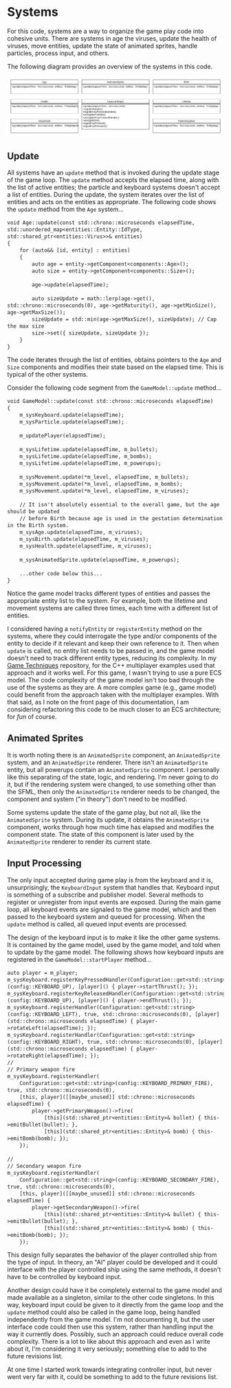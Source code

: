 # Systems

For this code, systems are a way to organize the game play code into cohesive units.  There are systems in age the viruses, update the health of viruses, move entities, update the state of animated sprites, handle particles, process input, and others.

The following diagram provides an overview of the systems in this code.

![Systems Diagram](https://github.com/ProfPorkins/Coronavirus-NanoForce/blob/trunk/docs/images/Systems.png)

## Update

All systems have an `update` method that is invoked during the update stage of the game loop.  The `update` method accepts the elapsed time, along with the list of active entities; the particle and keyboard systems doesn't accept a list of entities.  During the update, the system iterates over the list of entities and acts on the entities as appropriate.  The following code shows the `update` method from the `Age` system...

    void Age::update(const std::chrono::microseconds elapsedTime, std::unordered_map<entities::Entity::IdType, std::shared_ptr<entities::Virus>>& entities)
    {
        for (auto&& [id, entity] : entities)
        {
            auto age = entity->getComponent<components::Age>();
            auto size = entity->getComponent<components::Size>();

            age->update(elapsedTime);

            auto sizeUpdate = math::lerp(age->get(), std::chrono::microseconds(0), age->getMaturity(), age->getMinSize(), age->getMaxSize());
            sizeUpdate = std::min(age->getMaxSize(), sizeUpdate); // Cap the max size
            size->set({ sizeUpdate, sizeUpdate });
        }
    }

The code iterates through the list of entities, obtains pointers to the `Age` and `Size` components and modifies their state based on the elapsed time.  This is typical of the other systems.

Consider the following code segment from the `GameModel::update` method...

    void GameModel::update(const std::chrono::microseconds elapsedTime)
    {
        m_sysKeyboard.update(elapsedTime);
        m_sysParticle.update(elapsedTime);

        m_updatePlayer(elapsedTime);

        m_sysLifetime.update(elapsedTime, m_bullets);
        m_sysLifetime.update(elapsedTime, m_bombs);
        m_sysLifetime.update(elapsedTime, m_powerups);

        m_sysMovement.update(*m_level, elapsedTime, m_bullets);
        m_sysMovement.update(*m_level, elapsedTime, m_bombs);
        m_sysMovement.update(*m_level, elapsedTime, m_viruses);

        // It isn't absolutely essential to the overall game, but the age should be updated
        // before Birth because age is used in the gestation determination in the Birth system.
        m_sysAge.update(elapsedTime, m_viruses);
        m_sysBirth.update(elapsedTime, m_viruses);
        m_sysHealth.update(elapsedTime, m_viruses);

        m_sysAnimatedSprite.update(elapsedTime, m_powerups);

        ...other code below this...
    }

Notice the game model tracks different types of entities and passes the appropriate entity list to the system.  For example, both the lifetime and movement systems are called three times, each time with a different list of entities.

I considered having a `notifyEntity` or `registerEntity` method on the systems, where they could interrogate the type and/or components of the entity to decide if it relevant and keep their own reference to it.  Then when `update` is called, no entity list needs to be passed in, and the game model doesn't need to track different entity types, reducing its complexity.  In my [Game Techniques](https://github.com/ProfPorkins/GameTech) repository, for the C++ multiplayer examples used that approach and it works well.  For this game, I wasn't trying to use a pure ECS model.  The code complexity of the game model isn't too bad through the use of the systems as they are.  A more complex game (e.g., game model) could benefit from the approach taken with the multiplayer examples.  With that said, as I note on the front page of this documentation, I am considering refactoring this code to be much closer to an ECS architecture; for _fun_ of course.

## Animated Sprites

It is worth noting there is an `AnimatedSprite` component, an `AnimatedSprite` system, and an `AnimatedSprite` renderer.  There isn't an `AnimatedSprite` entity, but all powerups contain an `AnimatedSprite` component.  I personally like this separating of the state, logic, and rendering.  I'm never going to do it, but if the rendering system were changed, to use something other than the SFML, then only the `AnimatedSprite` renderer needs to be changed, the component and system ("in theory") don't need to be modified.

Some systems update the state of the game play, but not all, like the `AnimatedSprite` system.  During its update, it obtains the `AnimatedSprite` component, works through how much time has elapsed and modifies the component state.  The state of this component is later used by the `AnimatedSprite` renderer to render its current state.

## Input Processing

The only input accepted during game play is from the keyboard and it is, unsurprisingly, the `KeyboardInput` system that handles that.  Keyboard input is something of a subscribe and publisher model.  Several methods to register or unregister from input events are exposed.  During the main game loop, all keyboard events are signaled to the game model, which and then passed to the keyboard system and queued for processing.  When the `update` method is called, all queued input events are processed.

The design of the keyboard input is to make it like the other game systems.  It is contained by the game model, used by the game model, and told when to update by the game model.  The following shows how keyboard inputs are registered in the `GameModel::startPlayer` method...

    auto player = m_player;
    m_sysKeyboard.registerKeyPressedHandler(Configuration::get<std::string>(config::KEYBOARD_UP), [player]() { player->startThrust(); });
    m_sysKeyboard.registerKeyReleasedHandler(Configuration::get<std::string>(config::KEYBOARD_UP), [player]() { player->endThrust(); });
    m_sysKeyboard.registerHandler(Configuration::get<std::string>(config::KEYBOARD_LEFT), true, std::chrono::microseconds(0), [player](std::chrono::microseconds elapsedTime) { player->rotateLeft(elapsedTime); });
    m_sysKeyboard.registerHandler(Configuration::get<std::string>(config::KEYBOARD_RIGHT), true, std::chrono::microseconds(0), [player](std::chrono::microseconds elapsedTime) { player->rotateRight(elapsedTime); });
    //
    // Primary weapon fire
    m_sysKeyboard.registerHandler(
        Configuration::get<std::string>(config::KEYBOARD_PRIMARY_FIRE), true, std::chrono::microseconds(0),
        [this, player]([[maybe_unused]] std::chrono::microseconds elapsedTime) {
            player->getPrimaryWeapon()->fire(
                [this](std::shared_ptr<entities::Entity>& bullet) { this->emitBullet(bullet); },
                [this](std::shared_ptr<entities::Entity>& bomb) { this->emitBomb(bomb); });
        });

    //
    // Secondary weapon fire
    m_sysKeyboard.registerHandler(
        Configuration::get<std::string>(config::KEYBOARD_SECONDARY_FIRE), true, std::chrono::microseconds(0),
        [this, player]([[maybe_unused]] std::chrono::microseconds elapsedTime) {
            player->getSecondaryWeapon()->fire(
                [this](std::shared_ptr<entities::Entity>& bullet) { this->emitBullet(bullet); },
                [this](std::shared_ptr<entities::Entity>& bomb) { this->emitBomb(bomb); });
        });

This design fully separates the behavior of the player controlled ship from the type of input.  In theory, an "AI" player could be developed and it could interface with the player controlled ship using the same methods, it doesn't have to be controlled by keyboard input.

Another design could have it be completely external to the game model and made available as a singleton, similar to the other code singletons.  In this way, keyboard input could be given to it directly from the game loop and the `update` method could also be called in the game loop, being handled independently from the game model.  I'm not documenting it, but the user interface code could then use this system, rather than handling input the way it currently does.  Possibly, such an approach could reduce overall code complexity.  There is a lot to like about this approach and even as I write about it, I'm considering it very seriously; something else to add to the future revisions list.

At one time I started work towards integrating controller input, but never went very far with it, could be something to add to the future revisions list.
